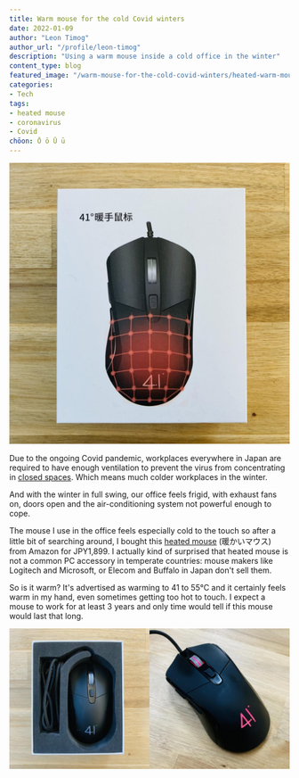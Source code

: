 ```yaml
---
title: Warm mouse for the cold Covid winters
date: 2022-01-09
author: "Leon Timog"
author_url: "/profile/leon-timog"
description: "Using a warm mouse inside a cold office in the winter"
content_type: blog
featured_image: "/warm-mouse-for-the-cold-covid-winters/heated-warm-mouse.jpg"
categories:
- Tech
tags:
- heated mouse
- coronavirus
- Covid
chōon: Ō ō Ū ū
---
```

![Heated warm mouse](heated-warm-mouse.jpg "Heated warm mouse from Amazon")

Due to the ongoing Covid pandemic, workplaces everywhere in Japan are required to have enough ventilation to prevent the virus from concentrating in [closed spaces](https://www.economist.com/asia/2020/12/12/the-japanese-authorities-understood-covid-19-better-than-most). Which means much colder workplaces in the winter.

And with the winter in full swing, our office feels frigid, with exhaust fans on, doors open and the air-conditioning system not powerful enough to cope.

The mouse I use in the office feels especially cold to the touch so after a little bit of searching around, I bought this [heated mouse](https://www.amazon.co.jp/USB%E6%8E%A5%E7%B6%9A-3%E8%89%B2LED%E3%83%A9%E3%82%A4%E3%83%88-%E9%AB%98%E7%B2%BE%E5%BA%A6%E3%82%BF%E3%83%BC%E3%82%B2%E3%83%86%E3%82%A3%E3%83%B3%E3%82%B0-4%E6%AE%B5%E8%AA%BF%E7%AF%80%E5%8F%AF%E8%83%BDDPI-5%E3%83%9C%E3%82%BF%E3%83%B3%E3%82%AB/dp/B083J6B2SQ) (暖かいマウス) from Amazon for JPY1,899. I actually kind of surprised that heated mouse is not a common PC accessory in temperate countries: mouse makers like Logitech and Microsoft, or Elecom and Buffalo in Japan don't sell them.

So is it warm? It's advertised as warming to 41 to 55°C and it certainly feels warm in my hand, even sometimes getting too hot to touch. I expect a mouse to work for at least 3 years and only time would tell if this mouse would last that long.

![Heated warm mouse](heated-warm-mouse-2.jpg "Heated warm mouse from Amazon; the mouse glows a reassuring pink and orange.")

